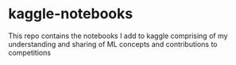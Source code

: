 # kaggle-notebooks
This repo contains the notebooks I add to kaggle comprising of my understanding and sharing of ML concepts and contributions to competitions

